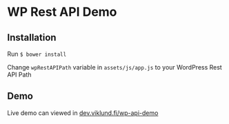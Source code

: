 # WP Rest API Demo

## Installation

Run `$ bower install`

Change `wpRestAPIPath` variable in `assets/js/app.js` to your WordPress Rest API Path

## Demo

Live demo can viewed in [dev.viklund.fi/wp-api-demo](http://dev.viklund.fi/wp-rest-api/#/)
